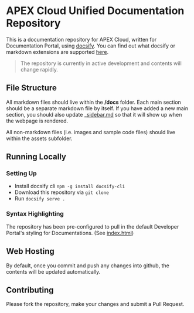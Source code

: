 # APEX Cloud Unified Documentation Repository

This is a documentation repository for APEX Cloud, written for Documentation Portal, using [docsify](https://docsify.js.org/#/). You can find out what docsify or markdown extensions are supported [here](https://stg.docs.developer.gov.sg/docs/public/238425294/doc-portal-publisher-guide/#/).

> The repository is currently in active development and contents will change rapidly.

## File Structure

All markdown files should live within the **/docs** folder. Each main section should be a separate markdown file by itself. If you have added a new main section, you should also update [\_sidebar.md](docs/_sidebar.md) so that it will show up when the webpage is rendered.

All non-markdown files (i.e. images and sample code files) should live within the assets subfolder.

## Running Locally

### Setting Up

- Install docsify cli `npm -g install docsify-cli`
- Download this repository via `git clone`
- Run `docsify serve .`

### Syntax Highlighting

The repository has been pre-configured to pull in the default Developer Portal's styling for Documentations. (See [index.html](./index.html))

## Web Hosting

By default, once you commit and push any changes into github, the contents will be updated automatically.

## Contributing

Please fork the repository, make your changes and submit a Pull Request.

